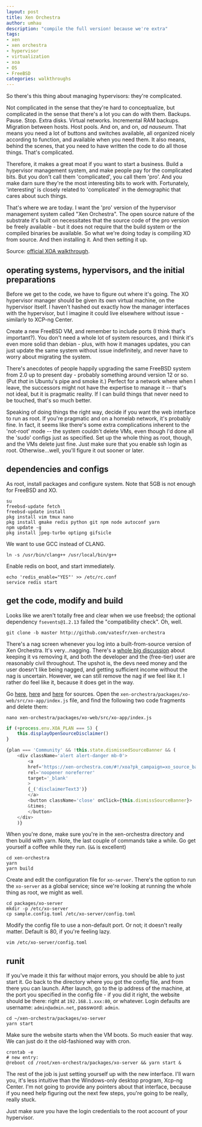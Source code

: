 ```yaml
---
layout: post
title: Xen Orchestra
author: umhau
description: "compile the full version! because we're extra"
tags: 
- xen
- xen orchestra
- hypervisor
- virtualization
- xoa
- OS
- FreeBSD
categories: walkthroughs
---
```


So there's this thing about managing hypervisors: they're complicated. 

Not complicated in the sense that they're hard to conceptualize, but complicated in the sense that there's a lot you can do with them. Backups. Pause. Stop. Extra disks. Virtual networks. Incremental RAM backups. Migration between hosts. Host pools. And on, and on, _ad nauseum_. That means you need a lot of buttons and switches available, all organized nicely according to function, and available when you need them. It also means, behind the scenes, that you need to have written the code to do all those things. That's complicated.

Therefore, it makes a great moat if you want to start a business. Build a hypervisor management system, and make people pay for the complicated bits. But you don't call them 'complicated', you call them 'pro'. And you make darn sure they're the most interesting bits to work with. Fortunately, 'interesting' is closely related to 'complicated' in the demographic that cares about such things. 

That's where we are today. I want the 'pro' version of the hypervisor management system called "Xen Orchestra". The open source nature of the substrate it's built on necessitates that the source code of the pro version be freely available - but it does not require that the build system or the compiled binaries be available. So what we're doing today is compiling XO from source. And then installing it. And then setting it up.

Source: [official XOA walkthrough](https://xen-orchestra.com/docs/installation.html#freebsd).

operating systems, hypervisors, and the initial preparations
------------------------------------------------------------

Before we get to the code, we have to figure out where it's going. The XO hypervisor manager should be given its own virtual machine, on the hypervisor itself. I haven't hashed out exactly how the manager interfaces with the hypervisor, but I imagine it could live elsewhere without issue - similarly to XCP-ng Center. 

Create a new FreeBSD VM, and remember to include ports (I think that's important?). You don't need a whole lot of system resources, and I think it's even more solid than debian - plus, with how it manages updates, you can just update the same system without issue indefinitely, and never have to worry about migrating the system. 

There's anecdotes of people happily upgrading the same FreeBSD system from 2.0 up to present day - probably something around version 12 or so. (Put _that_ in Ubuntu's pipe and smoke it.) Perfect for a network where when I leave, the successors might not have the expertise to manage it -- that's not ideal, but it is pragmatic reality. If I can build things that never need to be touched, that's so much better.

Speaking of doing things the right way, decide if you want the web interface to run as root. If you're pragmatic and on a homelab network, it's probably fine. In fact, it seems like there's some extra complications inherent to the 'not-root' mode -- the system couldn't delete VMs, even though I'd done all the 'sudo' configs just as specified. Set up the whole thing as root, though, and the VMs delete just fine.  Just make sure that you enable ssh login as root. Otherwise...well, you'll figure it out sooner or later.

dependencies and configs
------------------------

As root, install packages and configure system. Note that 5GB is not enough for FreeBSD and XO.

```shell
su
freebsd-update fetch
freebsd-update install
pkg install vim tmux nano
pkg install gmake redis python git npm node autoconf yarn
npm update -g
pkg install jpeg-turbo optipng gifsicle
```

We want to use GCC instead of CLANG.

```shell
ln -s /usr/bin/clang++ /usr/local/bin/g++
```

Enable redis on boot, and start immediately.
```shell
echo 'redis_enable="YES"' >> /etc/rc.conf
service redis start
```

get the code, modify and build
------------------------------

Looks like we aren't totally free and clear when we use freebsd; the optional dependency `fsevents@1.2.13` failed the "compatibility check". Oh, well.  

```shell
git clone -b master http://github.com/vatesfr/xen-orchestra
```

There's a nag screen whenever you log into a built-from-source version of Xen Orchestra. It's very...nagging.  There's a [whole big discussion](https://xcp-ng.org/forum/topic/1815/nag-screens/30) about keeping it vs removing it, and both the developer and the (free-tier) user are reasonably civil throughout.  The upshot is, the devs need money and the user doesn't like being nagged, and getting sufficient income without the nag is uncertain.  However, we can still remove the nag if we feel like it. I rather do feel like it, because it does get in the way.

Go [here](https://github.com/vatesfr/xen-orchestra/issues/4175#issuecomment-488320434), [here](https://github.com/FoxieHazmat/xenorchestraSourceBannerFix/issues/1) and [here](https://github.com/megabert/xenorchestraSourceBannerFix) for sources. Open the `xen-orchestra/packages/xo-web/src/xo-app/index.js` file, and find the following two code fragments and delete them:

```shell
nano xen-orchestra/packages/xo-web/src/xo-app/index.js
```

```JavaScript
if (+process.env.XOA_PLAN === 5) {
    this.displayOpenSourceDisclaimer()
}
```

```JavaScript
{plan === 'Community' && !this.state.dismissedSourceBanner && (
    <div className='alert alert-danger mb-0'>
        <a
        href='https://xen-orchestra.com/#!/xoa?pk_campaign=xo_source_banner'
        rel='noopener noreferrer'
        target='_blank'
        >
        {_('disclaimerText3')}
        </a>
        <button className='close' onClick={this.dismissSourceBanner}>
        &times;
        </button>
    </div>
    )}
```

When you're done, make sure you're in the xen-orchestra directory and then build with yarn. Note, the last couple of commands take a while. Go get yourself a coffee while they run. (`&&` is excellent)

```shell
cd xen-orchestra
yarn
yarn build
```

Create and edit the configuration file for `xo-server`. There's the option to run the `xo-server` as a global service; since we're looking at running the whole thing as root, we might as well. 

```shell
cd packages/xo-server
mkdir -p /etc/xo-server
cp sample.config.toml /etc/xo-server/config.toml
```

Modify the config file to use a non-default port. Or not; it doesn't really matter. Default is 80, if you're feeling lazy.

```shell
vim /etc/xo-server/config.toml
```

<!-- The line you're looking for is super simple. But the default is fine.

```shell
port = 80
``` -->

runit
-----

If you've made it this far without major errors, you should be able to just start it. Go back to the directory where you got the config file, and from there you can launch.  After launch, go to the ip address of the machine, at the port you specified in the config file - if you did it right, the website should be there: right at `192.168.1.xxx:80`, or whatever. Login defaults are username: `admin@admin.net`, password: `admin`. 

```shell
cd ~/xen-orchestra/packages/xo-server
yarn start
```

Make sure the website starts when the VM boots. So much easier that way. We can just do it the old-fashioned way with cron.

```shell
crontab -e
# new entry: 
@reboot cd /root/xen-orchestra/packages/xo-server && yarn start &
```

The rest of the job is just setting yourself up with the new interface. I'll warn you, it's less intuitive than the Windows-only desktop program, Xcp-ng Center. I'm not going to provide any pointers about that interface, because if you need help figuring out the next few steps, you're going to be really, really stuck. 

Just make sure you have the login credentials to the root account of your hypervisor.

